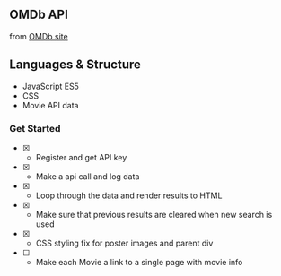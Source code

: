 ## OMDb API
from [OMDb site](http://www.omdbapi.com/)


## Languages & Structure

- JavaScript ES5
- CSS
- Movie API data

### Get Started
- [x] - Register and get API key
- [x] - Make a api call and log data 
- [x] - Loop through the data and render results to HTML
- [x] - Make sure that previous results are cleared when new search is used
- [x] - CSS styling fix for poster images and parent div
- [ ] - Make each Movie a link to a single page with movie info
    